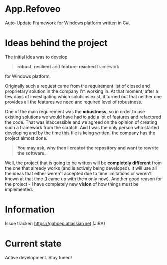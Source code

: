 App.Refoveo
===========

Auto-Update Framework for Windows platform written in C#.

Ideas behind the project
========================

The initial idea was to develop 
> **robust**, **resilient** and **feature-reached** framework 

for Windows platform.

Originally such a request came from the requirement list of closed and proprietary solution in the company I'm working in.
At that moment, after a few days of investigating which solutions exist, it turned out that neither one provides all the features we need and required level of robustness.
 
One of the main requirement was the **robustness**, so in order to use existing solutions we would have had to add a lot of features and refactored the code. That was inaccessible and we agreed on the opinion of creating such a framework from the scratch. And I was the only person who started developing and by the time this file is being written, the company has the project almost done.

> **You may ask, why then I created the repository and want to rewrite the software.** 

Well, the project that is going to be written will be **completely different** from the one that already works (and is actively being developed). It will use all the ideas that 
either weren't accepted due to time limitations or weren't known at that time (I came up with them only now). Another good reason for the project - I have completely new **vision** of how things must be implemented.

Information
===========

Issue tracker: https://gahcep.atlassian.net (JIRA)


Current state
=============

Active development. Stay tuned!